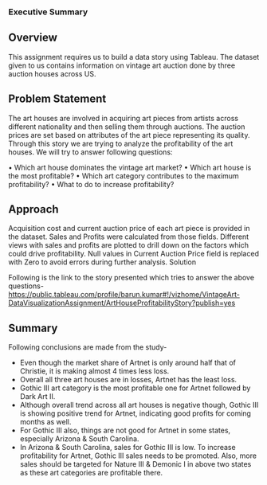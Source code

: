 ### Executive Summary

## Overview

This assignment requires us to build a data story using Tableau. The dataset given to us contains information on vintage art auction done by three auction houses across US.

## Problem Statement

The art houses are involved in acquiring art pieces from artists across different nationality and then selling them through auctions. The auction prices are set based on attributes of the art piece representing its quality. Through this story we are trying to analyze the profitability of the art houses. We will try to answer following questions:

•	Which art house dominates the vintage art market?
•	Which art house is the most profitable?
•	Which art category contributes to the maximum profitability?
•	What to do to increase profitability?

## Approach

Acquisition cost and current auction price of each art piece is provided in the dataset. Sales and Profits were calculated from those fields. Different views with sales and profits are plotted to drill down on the factors which could drive profitability. Null values in Current Auction Price field is replaced with Zero to avoid errors during further analysis.
Solution

Following is the link to the story presented which tries to answer the above questions-
https://public.tableau.com/profile/barun.kumar#!/vizhome/VintageArt-DataVisualizationAssignment/ArtHouseProfitabilityStory?publish=yes

## Summary

Following conclusions are made from the study-

  + Even though the market share of Artnet is only around half that of Christie, it is making almost 4 times less loss.
  + Overall all three art houses are in losses, Artnet has the least loss.
  +	Gothic III art category is the most profitable one for Artnet followed by Dark Art II.
  + Although overall trend across all art houses is negative though, Gothic III is showing positive trend for Artnet, indicating good profits for coming months as well. 
  + For Gothic III also, things are not good for Artnet in some states, especially Arizona & South Carolina.
  + In Arizona & South Carolina, sales for Gothic III is low. To increase profitability for Artnet, Gothic III sales needs to be promoted. Also, more sales should be targeted for Nature III & Demonic I in above two states as these art categories are profitable there.
